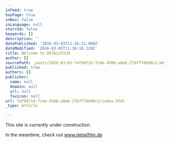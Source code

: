 ```yaml
---
inFeed: true
hasPage: true
inNav: false
inLanguage: null
starred: false
keywords: []
description: ''
datePublished: '2016-03-03T11:26:21.068Z'
dateModified: '2016-03-03T11:26:18.128Z'
title: Welcome to DETAiLFILM
author: []
sourcePath: _posts/2016-03-03-7ef9071d-fc4e-4508-a0e6-27b7f74699c2.md
published: true
authors: []
publisher:
  name: null
  domain: null
  url: null
  favicon: null
url: 7ef9071d-fc4e-4508-a0e6-27b7f74699c2/index.html
_type: Article

---
```

This site is currently under construction.

In the meantime, check out www.detailfilm.de